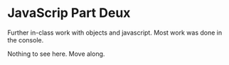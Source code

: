 # JavaScrip Part Deux

Further in-class work with objects and javascript. Most work was done in the console.

Nothing to see here.  Move along.
